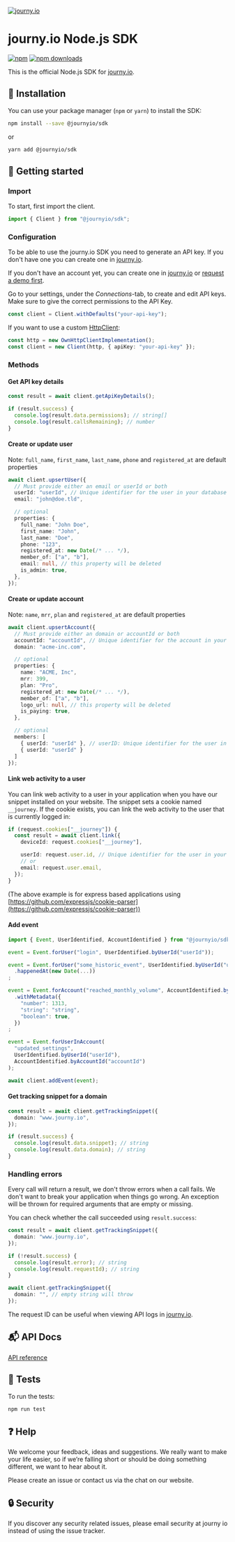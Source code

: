 [![journy.io](banner.png)](https://journy.io/?utm_source=github&utm_content=readme-js-sdk)

# journy.io Node.js SDK

[![npm](https://img.shields.io/npm/v/@journyio/sdk?color=%234d84f5&style=flat-square)](https://www.npmjs.com/package/@journyio/sdk)
[![npm downloads](https://img.shields.io/npm/dm/@journyio/sdk?style=flat-square)](https://www.npmjs.com/package/@journyio/sdk)

This is the official Node.js SDK for [journy.io](https://journy.io?utm_source=github&utm_content=readme-js-sdk).

## 💾 Installation

You can use your package manager (`npm` or `yarn`) to install the SDK:

```bash
npm install --save @journyio/sdk
```
or
```bash
yarn add @journyio/sdk
```

## 🔌 Getting started

### Import

To start, first import the client.

```ts
import { Client } from "@journyio/sdk";
```

### Configuration

To be able to use the journy.io SDK you need to generate an API key. If you don't have one you can create one in [journy.io](https://system.journy.io?utm_source=github&utm_content=readme-js-sdk).

If you don't have an account yet, you can create one in [journy.io](https://system.journy.io/register?utm_source=github&utm_content=readme-js-sdk) or [request a demo first](https://www.journy.io/book-demo?utm_source=github&utm_content=readme-js-sdk).

Go to your settings, under the *Connections*-tab, to create and edit API keys. Make sure to give the correct permissions to the API Key.

```ts
const client = Client.withDefaults("your-api-key");
```

If you want to use a custom [HttpClient](https://github.com/journy-io/http):

```ts
const http = new OwnHttpClientImplementation();
const client = new Client(http, { apiKey: "your-api-key" });
```

### Methods

#### Get API key details

```ts
const result = await client.getApiKeyDetails();

if (result.success) {
  console.log(result.data.permissions); // string[]
  console.log(result.callsRemaining); // number
}
```

#### Create or update user

Note: `full_name`, `first_name`, `last_name`, `phone` and `registered_at` are default properties

```ts
await client.upsertUser({
  // Must provide either an email or userId or both
  userId: "userId", // Unique identifier for the user in your database
  email: "john@doe.tld",

  // optional
  properties: {
    full_name: "John Doe",
    first_name: "John",
    last_name: "Doe",
    phone: "123",
    registered_at: new Date(/* ... */),
    member_of: ["a", "b"],
    email: null, // this property will be deleted
    is_admin: true,
  },
});
```

#### Create or update account

Note: `name`, `mrr`, `plan` and `registered_at` are default properties

```ts
await client.upsertAccount({
  // Must provide either an domain or accountId or both
  accountId: "accountId", // Unique identifier for the account in your database
  domain: "acme-inc.com",

  // optional
  properties: {
    name: "ACME, Inc",
    mrr: 399,
    plan: "Pro",
    registered_at: new Date(/* ... */),
    member_of: ["a", "b"],
    logo_url: null, // this property will be deleted
    is_paying: true,
  },

  // optional
  members: [
    { userId: "userId" }, // userID: Unique identifier for the user in your database
    { userId: "userId" }
  ]
});
```

#### Link web activity to a user

You can link web activity to a user in your application when you have our snippet installed on your website. The snippet sets a cookie named `__journey`. If the cookie exists, you can link the web activity to the user that is currently logged in:

```ts
if (request.cookies["__journey"]) {
  const result = await client.link({
    deviceId: request.cookies["__journey"],

    userId: request.user.id, // Unique identifier for the user in your database
    // or
    email: request.user.email,
  });
}
```

(The above example is for express based applications using [https://github.com/expressjs/cookie-parser](https://github.com/expressjs/cookie-parser))

#### Add event

```ts
import { Event, UserIdentified, AccountIdentified } from "@journyio/sdk";

event = Event.forUser("login", UserIdentified.byUserId("userId"));

event = Event.forUser("some_historic_event", UserIdentified.byUserId("userId"))
  .happenedAt(new Date(...))
;

event = Event.forAccount("reached_monthly_volume", AccountIdentified.byAccountId("accountId"))
  .withMetadata({
    "number": 1313,
    "string": "string",
    "boolean": true,
  })
;

event = Event.forUserInAccount(
  "updated_settings",
  UserIdentified.byUserId("userId"),
  AccountIdentified.byAccountId("accountId")
);

await client.addEvent(event);
```

#### Get tracking snippet for a domain

```ts
const result = await client.getTrackingSnippet({
  domain: "www.journy.io",
});

if (result.success) {
  console.log(result.data.snippet); // string
  console.log(result.data.domain); // string
}
```

### Handling errors

Every call will return a result, we don't throw errors when a call fails. We don't want to break your application when things go wrong. An exception will be thrown for required arguments that are empty or missing.

You can check whether the call succeeded using `result.success`:

```ts
const result = await client.getTrackingSnippet({
  domain: "www.journy.io",
});

if (!result.success) {
  console.log(result.error); // string
  console.log(result.requestId); // string
}

await client.getTrackingSnippet({
  domain: "", // empty string will throw
});
```

The request ID can be useful when viewing API logs in [journy.io](https://system.journy.io?utm_source=github&utm_content=readme-js-sdk).


## 📬 API Docs

[API reference](https://developers.journy.io)

## 💯 Tests

To run the tests:

```bash
npm run test
```

## ❓ Help

We welcome your feedback, ideas and suggestions. We really want to make your life easier, so if we’re falling short or should be doing something different, we want to hear about it.

Please create an issue or contact us via the chat on our website.

## 🔒 Security

If you discover any security related issues, please email security at journy io instead of using the issue tracker.
